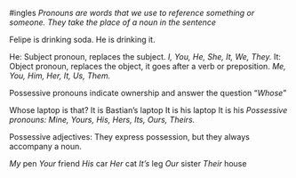#ingles 
*Pronouns are words that we use to reference something or someone. They take the place of a noun in the sentence*

Felipe is drinking soda.
He is drinking it.

He: Subject pronoun, replaces the subject. *I, You, He, She, It, We, They.*
It: Object pronoun, replaces the object, it goes after a verb or preposition. *Me, You, Him, Her, It, Us, Them.*

Possessive pronouns indicate ownership and answer the question “*Whose*”

Whose laptop is that?
It is Bastian’s laptop
It is his laptop
It is his *Possessive pronouns: Mine, Yours, His, Hers, Its, Ours, Theirs.*

Possessive adjectives: They express possession, but they always accompany a noun.

*My* pen
*Your* friend
*His* car
*Her* cat
*It’s* leg
*Our* sister
*Their* house